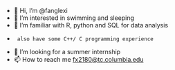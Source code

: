 - 👋 Hi, I’m @fanglexi
- 👀 I’m interested in swimming and sleeping
- 🌱 I’m familiar with R, python and SQL for data analysis
-      also have some C++/ C programming experience
- 💞️ I’m looking for a summer internship
- 📫 How to reach me fx2180@tc.columbia.edu

<!---
fanglexi/fanglexi is a ✨ special ✨ repository because its `README.md` (this file) appears on your GitHub profile.
You can click the Preview link to take a look at your changes.
--->
